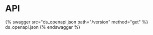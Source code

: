# API

{% swagger src="ds_openapi.json path="/version" method="get" %} ds_openapi.json {% endswagger %}
